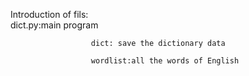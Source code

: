 Introduction of fils:  
                      dict.py:main program

                      dict: save the dictionary data

                      wordlist:all the words of English
